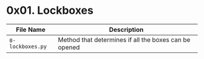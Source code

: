 # 0x01. Lockboxes

| File Name | Description     |
| ------------ | ------------    |
| `0-lockboxes.py` | Method that determines if all the boxes can be opened |
